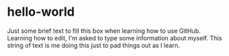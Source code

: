 # hello-world
Just some brief text to fill this box when learning how to use GitHub.
Learning how to edit, I'm asked to type some information about myself.  This string of text is me doing this just to pad things out as I learn.
